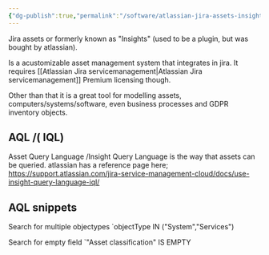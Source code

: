 ```yaml
---
{"dg-publish":true,"permalink":"/software/atlassian-jira-assets-insights/","tags":["public","jira","atlassian"],"noteIcon":"1","created":"","updated":""}
---
```



Jira assets or formerly known as "Insights" (used to be a plugin, but was bought by atlassian).

Is a acustomizable asset management system that integrates in jira.
It requires [[Atlassian Jira servicemanagement\|Atlassian Jira servicemanagement]] Premium licensing though.

Other than that it is a great tool for modelling assets, computers/systems/software, even business processes and GDPR inventory objects.


## AQL /( IQL)

Asset Query Language /Insight Query Language is the way that assets can be queried.
atlassian has a reference page here; https://support.atlassian.com/jira-service-management-cloud/docs/use-insight-query-language-iql/

## AQL snippets

Search for multiple objectypes
`objectType IN ("System","Services") 

Search for empty field
`"Asset classification" IS EMPTY